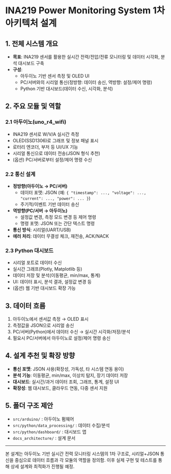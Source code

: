 # INA219 Power Monitoring System 1차 아키텍처 설계

## 1. 전체 시스템 개요
- **목표**: INA219 센서를 활용한 실시간 전력/전압/전류 모니터링 및 데이터 시각화, 분석 대시보드 구축
- **구성**:
    - 아두이노 기반 센서 측정 및 OLED UI
    - PC/서버와의 시리얼 통신(정방향: 데이터 송신, 역방향: 설정/제어 명령)
    - Python 기반 대시보드(데이터 수신, 시각화, 분석)

## 2. 주요 모듈 및 역할
### 2.1 아두이노(uno_r4_wifi)
- INA219 센서로 W/V/A 실시간 측정
- OLED(SSD1306)로 그래프 및 정보 패널 표시
- 로터리 엔코더, 부저 등 UI/UX 기능
- 시리얼 통신으로 데이터 전송(JSON 형식 추천)
- (옵션) PC/서버로부터 설정/제어 명령 수신

### 2.2 통신 설계
- **정방향(아두이노 → PC/서버)**
    - 데이터 포맷: JSON (예: `{ "timestamp": ..., "voltage": ..., "current": ..., "power": ... }`)
    - 주기적/이벤트 기반 데이터 송신
- **역방향(PC/서버 → 아두이노)**
    - 설정값 변경, 측정 모드 변경 등 제어 명령
    - 명령 포맷: JSON 또는 간단 텍스트 명령
- **통신 방식**: 시리얼(UART/USB)
- **에러 처리**: 데이터 무결성 체크, 재전송, ACK/NACK

### 2.3 Python 대시보드
- 시리얼 포트로 데이터 수신
- 실시간 그래프(Plotly, Matplotlib 등)
- 데이터 저장 및 분석(이동평균, min/max, 통계)
- UI: 데이터 표시, 분석 결과, 설정값 변경 등
- (옵션) 웹 기반 대시보드 확장 가능

## 3. 데이터 흐름
1. 아두이노에서 센서값 측정 → OLED 표시
2. 측정값을 JSON으로 시리얼 송신
3. PC/서버(Python)에서 데이터 수신 → 실시간 시각화/저장/분석
4. 필요시 PC/서버에서 아두이노로 설정/제어 명령 송신

## 4. 설계 추천 및 확장 방향
- **통신 포맷**: JSON 사용(확장성, 가독성, 타 시스템 연동 용이)
- **분석 기능**: 이동평균, min/max, 이상치 탐지, 장기 데이터 저장
- **대시보드**: 실시간/과거 데이터 조회, 그래프, 통계, 설정 UI
- **확장성**: 웹 대시보드, 클라우드 연동, 다중 센서 지원

## 5. 폴더 구조 제안
- `src/arduino/` : 아두이노 펌웨어
- `src/python/data_processing/` : 데이터 수집/분석
- `src/python/dashboard/` : 대시보드 앱
- `docs_architecture/` : 설계 문서

---

본 설계는 아두이노 기반 실시간 전력 모니터링 시스템의 1차 구조로, 시리얼+JSON 통신을 중심으로 데이터 흐름과 각 모듈의 역할을 정의함. 이후 실제 구현 및 테스트를 통해 상세 설계와 최적화가 진행될 예정.
